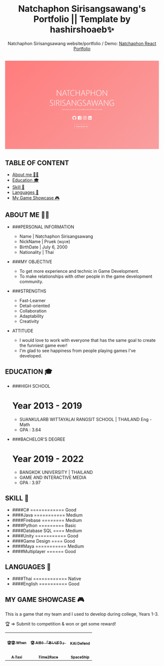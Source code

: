 <!-- PROJECT LOGO -->
<br />
<p align="center">
  <h1 align="center">Natchaphon Sirisangsawang's Portfolio || Template by hashirshoaeb✨</h1>

  <p align="center">
    Natchaphon Sirisangsawang website/portfolio / Demo: 
    <a href="https://natchaphon-gamedev.github.io/Portfolio/">Natchaphon React Portfolio</a>
    <br />
    <br />
  </p>

[![Site preview](/public/social-image.png)](https://natchaphon-gamedev.github.io/Portfolio/)

## TABLE OF CONTENT

- [About me 👨‍💻](#about-me-)
- [Education 🎓](#education-)
- [Skill 📖](#skill-)
- [Languages 🔡](#languages-)
- [My Game Showcase 🎮](#my-game-showcase-)

## ABOUT ME 👨‍💻

- ###PERSONAL INFORMATION
  - Name | Natchaphon Sirisangsawang
  - NickName | Pruek (พฤกษ)
  - BirthDate | July 6, 2000
  - Nationality | Thai


- ###MY OBJECTIVE
  - To get more experience and technic in Game Development.
  - To make relationships with other people in the game development community.


- ###STRENGTHS 
  - Fast-Learner 
  - Detail-oriented
  - Collaboration
  - Adaptability
  - Creativity
  

- ATTITUDE 
  - I would love to work with everyone that has the same goal to create the funniest
    game ever!
  - I'm glad to see happiness from people playing games I've developed.

## EDUCATION 🎓

- ###HIGH SCHOOL


    # Year 2013 - 2019
    - SUANKULARB WITTAYALAI RANGSIT SCHOOL | THAILAND
    Eng - Math 

    * GPA : 3.64

- ###BACHELOR'S DEGREE


    
    # Year 2019 - 2022
    - BANGKOK UNIVERSITY | THAILAND
    - GAME AND INTERACTIVE MEDIA

    * GPA : 3.97


## SKILL 📖
- ####C# ============ Good
- ####Java =========== Medium
- ####Firebase ======== Medium
- ####Python ========= Basic
- ####Database SQL ==== Medium
- ####Unity =========== Good
- ####Game Design ==== Good
- ####Maya =========== Medium
- ####Multiplayer ====== Good


## LANGUAGES 🔡
- ####Thai ============ Native
- ####English ========== Good


## MY GAME SHOWCASE 🎮

This is a game that my team and I used to develop during college, Years 1-3.

🏆 => Submit to competition & won or get some reward!

<table>
  <tr>
    <td align="center">
      <a href="https://tatiya.itch.io/when">
        <img src="READMEdocs/When.gif" width="300px" alt="" />
        <br />
        <sub><b>🏆🏆 When</b></sub>
      </a>
      <br />
    </td>
    <td align="center">
      <a href="https://tatiya.itch.io/aibo">
        <img src="READMEdocs/AIBO.gif" width="300px" alt="" />
        <br />
        <sub><b>🏆 AiBō 「あいぼう」</b></sub>
      </a>
      <br />
    </td>
    <td align="center">
      <a href="https://natchaphondev.itch.io/kaid">
        <img src="READMEdocs/KAID.gif" width="300px" alt="" />
        <br />
        <sub><b>KAI Defend</b></sub>
      </a>
      <br />
    </td>
  </tr>
  <tr>
    <td align="center">
      <a href="https://natchaphondev.itch.io/a-taxi">
        <img src="READMEdocs/Taxi.gif" width="300px" alt="" />
        <br />
        <sub><b>A Taxi</b></sub>
      </a>
      <br />
    </td>
    <td align="center">
      <a href="https://natchaphondev.itch.io/time2race">
        <img src="READMEdocs/Time2race.gif" width="300px" alt="" />
        <br />
        <sub><b>Time2Race</b></sub>
      </a>
      <br />
    </td>
    <td align="center">
      <a href="https://natchaphondev.itch.io/spaceship">
        <img src="READMEdocs/Space.gif" width="300px" alt="" />
        <br />
        <sub><b>SpaceShip</b></sub>
      </a>
      <br />
    </td>
  </tr>

</table>